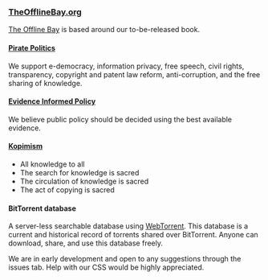 ### <a href=https://theofflinebay.org>TheOfflineBay.org</a>

<a href=https://theofflinebay.org>The Offline Bay</a> is based around our to-be-released book.

#### <a href="https://en.wikipedia.org/wiki/Pirate_Party">Pirate Politics</a>

We support e-democracy, information privacy, free speech, civil rights, transparency, copyright and patent law reform, anti-corruption, and the free sharing of knowledge.

#### <a href="https://en.wikipedia.org/wiki/Evidence-based_policy">Evidence Informed Policy</a>

We believe public policy should be decided using the best available evidence.

#### <a href="https://kopimistsamfundet.se/english">Kopimism</a>

* All knowledge to all
* The search for knowledge is sacred
* The circulation of knowledge is sacred
* The act of copying is sacred

#### BitTorrent database

A server-less searchable database using <a href=https://github.com/webtorrent/webtorrent>WebTorrent</a>. This database is a current and historical record of torrents shared over BitTorrent. Anyone can download, share, and use this database freely.

We are in early development and open to any suggestions through the issues tab. Help with our CSS would be highly appreciated.
